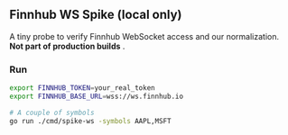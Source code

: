 ## Finnhub WS Spike (local only)

A tiny probe to verify Finnhub WebSocket access and our normalization.  
**Not part of production builds** .

### Run

```bash
export FINNHUB_TOKEN=your_real_token
export FINNHUB_BASE_URL=wss://ws.finnhub.io

# A couple of symbols
go run ./cmd/spike-ws -symbols AAPL,MSFT